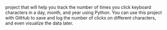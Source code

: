 project that will help you track the number of times you click keyboard characters in a day, month, and year using Python. You can use this project with GitHub to save and log the number of clicks on different characters, and even visualize the data later.
